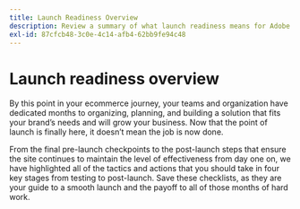 ```yaml
---
title: Launch Readiness Overview
description: Review a summary of what launch readiness means for Adobe Commerce implementations.
exl-id: 87cfcb48-3c0e-4c14-afb4-62bb9fe94c48
---
```

# Launch readiness overview

By this point in your ecommerce journey, your teams and organization have dedicated months to organizing, planning, and building a solution that fits your brand’s needs and will grow your business. Now that the point of launch is finally here, it doesn’t mean the job is now done.

From the final pre-launch checkpoints to the post-launch steps that ensure the site continues to maintain the level of effectiveness from day one on, we have highlighted all of the tactics and actions that you should take in four key stages from testing to post-launch. Save these checklists, as they are your guide to a smooth launch and the payoff to all of those months of hard work.
